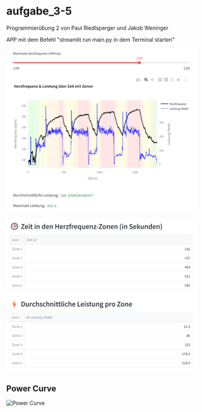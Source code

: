 # aufgabe_3-5
Programmierübung 2 von Paul Riedlsperger und Jakob Weninger


APP mit dem Befehl "streamlit run main.py in dem Terminal starten"

![alt text](DiagrammHR.png)

![alt text](TabellenHR.png)

## Power Curve

![Power Curve](power_curve.png)
